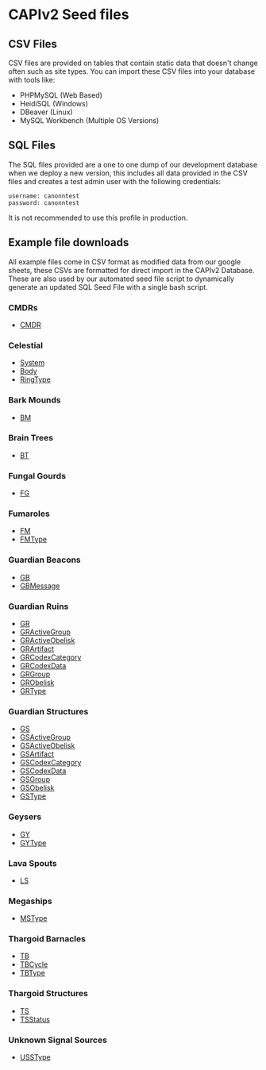 # CAPIv2 Seed files

## CSV Files

CSV files are provided on tables that contain static data that doesn't change often such as site types. You can import these CSV files into your database with tools like:

* PHPMySQL (Web Based)
* HeidiSQL (Windows)
* DBeaver (Linux)
* MySQL Workbench (Multiple OS Versions)

## SQL Files

The SQL files provided are a one to one dump of our development database when we deploy a new version, this includes all data provided in the CSV files and creates a test admin user with the following credentials:

```
username: canonntest
password: canonntest
```

It is not recommended to use this profile in production.

## Example file downloads

All example files come in CSV format as modified data from our google sheets, these CSVs are formatted for direct import in the CAPIv2 Database. These are also used by our automated seed file script to dynamically generate an updated SQL Seed File with a single bash script.

### CMDRs
* [CMDR](https://docs.google.com/spreadsheets/d/e/2PACX-1vTTytmcMSOtVWIczIwHDXRt-zxICYt9rVmZl5hZe3ChEwuyNVIIiMIcWQbs3PcRc-hMOOF7MAZ8lujH/pub?gid=0&single=true&output=csv)

### Celestial
* [System](https://docs.google.com/spreadsheets/d/e/2PACX-1vSfQCur4X4NebTeT8LMn4tFlwVDuJLRoF5apWg0pzHAJUbjQjdBlIcNe6y2HsShrUpPnSjY4v6fWxVf/pub?gid=0&single=true&output=csv)
* [Body](https://docs.google.com/spreadsheets/d/e/2PACX-1vQeALF5cIrs55UU_WSSamuzTW140oGRXANjk3A0g5PN84iK_qrrMa6To1bvSGrR5oSjC4vtUGbfazge/pub?gid=0&single=true&output=csv)
* [RingType](https://docs.google.com/spreadsheets/d/e/2PACX-1vQdHQIFCPWgmj20B5JQQkTqpvRZuHHfpQq--Pn5aHsJDecbb4s7fVx6bM0dMFI09Fkrh3D1CTpXPwFt/pub?gid=0&single=true&output=csv)

### Bark Mounds
* [BM](https://docs.google.com/spreadsheets/d/e/2PACX-1vRg0MK3POtXYWmb7WP04g83W8mY6eI5SBDbCuj3T3shi5-D9KyTenBbUSZAB4L1AJ-xqmfqiT2c51cm/pub?gid=0&single=true&output=csv)

### Brain Trees
* [BT](https://docs.google.com/spreadsheets/d/e/2PACX-1vTwBVREDc6KaznttjmAcDS9gjrqpYtwkw2iFqXQIB-lHD5EovKFbLx5S0SEd6QPZ08vpjWWAo5kSfvq/pub?gid=0&single=true&output=csv)

### Fungal Gourds
* [FG](https://docs.google.com/spreadsheets/d/e/2PACX-1vQZkBIEgxKj8pEqKVUPDV4Yu-JyjkAheM7ZewZTIngiIRFrAcBuk2j566PsCdi8ECmISBuNsOYW8nRk/pub?gid=0&single=true&output=csv)

### Fumaroles
* [FM](https://docs.google.com/spreadsheets/d/e/2PACX-1vS07uQ_8k8Fj9RTClYF0HFjMIGrbFex-9msjQ84ORxxjAUw8U-OlUjhv3rlO0lM7ZIUKtT9eiZFscAP/pub?gid=0&single=true&output=csv)
* [FMType](https://docs.google.com/spreadsheets/d/e/2PACX-1vSTjQtbaHLiVqYg2nAPtQS6Hf8f56jZmBqoukbhTVAB3i_qO1hN7HxylMVIPR7wPGWmCyuegYuj4khU/pub?gid=0&single=true&output=csv)

### Guardian Beacons
* [GB](https://docs.google.com/spreadsheets/d/e/2PACX-1vTSTDGizsR3KhGcDA00T92P89ckkc0HMULYvcSr09Xegq2HUzoAOaV7GglXDbOgzem7lv5gmRHV5SlK/pub?gid=0&single=true&output=csv)
* [GBMessage](https://docs.google.com/spreadsheets/d/e/2PACX-1vQYOVeocUtvKp-J_cGpRoD5BmZ--HI6ALOR1lxgCwl8IwCKUCbuhizAqXuHNivYry5wEAMi09KxhFAM/pub?gid=0&single=true&output=csv)

### Guardian Ruins
* [GR](https://docs.google.com/spreadsheets/d/e/2PACX-1vSvO_TwJ0xmAU8yB1CdYG4ZKM6m4sbiDDqqPAE6alokakvRsB0q4udPXZz2Kb0of6PUdrQGugDvrZcR/pub?gid=0&single=true&output=csv)
* [GRActiveGroup](https://docs.google.com/spreadsheets/d/e/2PACX-1vRfZMSnrVzPwQH_uDhHXggpBEWfO_sqZIJnhgruIpmG_NWLAV5xfKlp5uEHCctCio0g7sErJJDpmdDR/pub?gid=0&single=true&output=csv)
* [GRActiveObelisk](https://docs.google.com/spreadsheets/d/e/2PACX-1vTA_e6lY8J-KNmjzp8SmXWo_bSQjJA0tnlvHBoBo3RCAsa6Kz6X9EAiCfPViqivTTAq48uHaZ92fFSB/pub?gid=0&single=true&output=csv)
* [GRArtifact](https://docs.google.com/spreadsheets/d/e/2PACX-1vS6qxUh2QIL8IpxpVqWNgDgQfShA2o0-L1Sd180r9VthbCHfHiWQigwrOYte2eve5mfQCfcGa6BOOkQ/pub?gid=0&single=true&output=csv)
* [GRCodexCategory](https://docs.google.com/spreadsheets/d/e/2PACX-1vRoWahlCQX-v11grlQYlKOO-uWE9nKfCDTkAu0qEs8Rh4rwGR0uVXTO9vK8H2Uv2rsWgKkYfxf36or3/pub?gid=0&single=true&output=csv)
* [GRCodexData](https://docs.google.com/spreadsheets/d/e/2PACX-1vSgRx6ckAOpdWjHHiY9NitAfjucYZn3hxo8qe6_nifWqlxI7Kqt_R_JjhTZINwUvbA415dxHkGgieGL/pub?gid=0&single=true&output=csv)
* [GRGroup](https://docs.google.com/spreadsheets/d/e/2PACX-1vTs-sVLK3E3sKE2hdFfRAr3hfWdLZ5gdYz498S9kCs8gsE2zKg0qPyi6-JZnV2ZRxDcTcA4hujled_V/pub?gid=0&single=true&output=csv)
* [GRObelisk](https://docs.google.com/spreadsheets/d/e/2PACX-1vTDVC_4cI6e_Dx1baM1iGUTLoIHXI9Wd6qeOtpa9v21h23sYXdnOG_F7FUK6_gLmg_jxx3MLoBcHOah/pub?gid=0&single=true&output=csv)
* [GRType](https://docs.google.com/spreadsheets/d/e/2PACX-1vTO9SEo9R85o6bD8D_ix0hpPN7hARiWHZDbgJi0KihqzXAkTRnh79bRTOa6RUCPJ-CX2WRhMuyF-bDi/pub?gid=0&single=true&output=csv)

### Guardian Structures
* [GS](https://docs.google.com/spreadsheets/d/e/2PACX-1vR_o5nAEbbTbtFPv4XE_r_V4LEWPTJWLHYjAAri_jzSrfLz9JnzHKEKj8Hu8FQOMoA-gLLmmIxkD42d/pub?gid=0&single=true&output=csv)
* [GSActiveGroup](https://docs.google.com/spreadsheets/d/e/2PACX-1vQquPoDfXYsqmON5MeiIxrf3j7RU7WUzzEyjUBJcsp_NG6Y7o8Ql7wkR8IkSZN_3F0u_gUeXfGcEqf-/pub?gid=0&single=true&output=csv)
* [GSActiveObelisk](https://docs.google.com/spreadsheets/d/e/2PACX-1vTq8Ya_dLPFqJaSbnrpgnnZW6LvBDUUmCWsuZZWzbSPw9YxXZfz4F1Y2jwFjg6CkfFo8r-SwdmObNU4/pub?gid=0&single=true&output=csv)
* [GSArtifact](https://docs.google.com/spreadsheets/d/e/2PACX-1vQN7Hhufqq-ulkQvHNn59AMkrNLQFogJ0q4hN7s-v-fWkp0Rxee8nj5khfkCgCQQiHN0vg2270ZtgnW/pub?gid=0&single=true&output=csv)
* [GSCodexCategory](https://docs.google.com/spreadsheets/d/e/2PACX-1vTuuKnyMLnW4iqBviAXIyI-xge4yOHzwLTLLFe1yZhNOhEECNOA73vNMEBYVQ3l167fXmLgq9FGn_RZ/pub?gid=0&single=true&output=csv)
* [GSCodexData](https://docs.google.com/spreadsheets/d/e/2PACX-1vSdq5Lh16U7fU1mA1VVgfdvSyaFc99-GMgUK-rJmbNjGmgmAorQOcvcjVX-PXuC_xfBzet_I1sgmYym/pub?gid=0&single=true&output=csv)
* [GSGroup](https://docs.google.com/spreadsheets/d/e/2PACX-1vSg7-PW-XVv_nEfVMg3JzVy-wvK9htFe-SfQB4tuHQRNK12ieGFWfgN-19L6fqVEh-KAILQfzJyODqH/pub?gid=0&single=true&output=csv)
* [GSObelisk](https://docs.google.com/spreadsheets/d/e/2PACX-1vSqJ-3tA13lJ6ZAYFalJWjO4rTZiG5AEcTBvq6sD5ziLxlFjuYxtxFhkfEkgUC1v7-W8k-fdN8EC4oE/pub?gid=0&single=true&output=csv)
* [GSType](https://docs.google.com/spreadsheets/d/e/2PACX-1vQ0B6R9Avt4lId7YxM-6fKsZtHxp78hlnaGD__9yYcXQrKPRyUxyp82_9Yx2V5pCEjExlPDpzH6BC4J/pub?gid=0&single=true&output=csv)

### Geysers
* [GY](https://docs.google.com/spreadsheets/d/e/2PACX-1vTtOmCgl3SB1ueNviOKMW5gnDuArjjfBJap-W-lC25_TqlqtXbMf5GLlDYY_mpjIAAacAoz_fUZv06k/pub?gid=0&single=true&output=csv)
* [GYType](https://docs.google.com/spreadsheets/d/e/2PACX-1vQ6wgzFhM6A3dte0LLyb99SFUWK0IzMT8Uqx8BlGAM3_InuNIeitQEsvoIs1lqjRVz4kDPUkxNkDMQs/pub?gid=0&single=true&output=csv)

### Lava Spouts
* [LS](https://docs.google.com/spreadsheets/d/e/2PACX-1vTcivnSa87wDN1v1nI3NoTXczo8a0uC_V9o8QwQ3WExp2DPv5xNnIjp7CcqaCUWDe8eVy4uJps9MFNb/pub?gid=0&single=true&output=csv)

### Megaships
* [MSType](https://docs.google.com/spreadsheets/d/e/2PACX-1vTxvwdxQwWsh7aum0XwB1tjOfSB80TFpiaGbUh2yVHZ9JXJl9XjL5coqkQ6mknFhnjSo8qSzYVvXRIY/pub?gid=0&single=true&output=csv)

### Thargoid Barnacles
* [TB](https://docs.google.com/spreadsheets/d/e/2PACX-1vTUQsBr9nCTNl_PxHOi8O9VAEvgFtlCFH7reGMbam0FIP7SLJtDIz2_wEI8w4yTxevilrctlrk4Mnoz/pub?gid=0&single=true&output=csv)
* [TBCycle](https://docs.google.com/spreadsheets/d/e/2PACX-1vTwm3_zkk1fzuFO4Rdh-VmC6Fbupdxryggp4LHbtX8QX9FjrSBjBK4MLE-Ping0gq5jHarr5rUoXXuK/pub?gid=0&single=true&output=csv)
* [TBType](https://docs.google.com/spreadsheets/d/e/2PACX-1vQ8nr6m-Qt70RhzXOQ_AjRd6q8jk4D8IEF0LPLWsUMoBvbkRh7XzTb3V-xR8EXakpB_tUR8k4Dvm6TB/pub?gid=0&single=true&output=csv)

### Thargoid Structures
* [TS](https://docs.google.com/spreadsheets/d/e/2PACX-1vS7-JB6SchZ76dMbq08lFxH7ijZuZ-b02gY210o2Ge1cpMV1HSXYwo-DFRlYB1gea93bOwaKU8oemS6/pub?gid=0&single=true&output=csv)
* [TSStatus](https://docs.google.com/spreadsheets/d/e/2PACX-1vRHH7eDa-q5U1jBAMzW-I_N15wOhWe4sg_IfOpywyKGfBQ4T_k-RKw1PGV9KjXbkGOwODreNtG5xVKn/pub?gid=0&single=true&output=csv)

### Unknown Signal Sources
* [USSType](https://docs.google.com/spreadsheets/d/e/2PACX-1vQvCyaOUjscvIyuVAusN7IY78xcn-4IPAFfBOFQ9j5jTMclIm3S-yTf2WkmMPUv1HgKlu46LYzPQQdY/pub?gid=0&single=true&output=csv)
